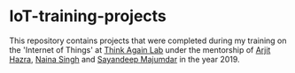 # IoT-training-projects
This repository contains projects that were completed during my training on the 'Internet of Things' at [Think Again Lab](https://www.thinkagainlab.com/) under the mentorship of [Arjit Hazra](https://www.linkedin.com/in/thinkerarijithajra/), [Naina Singh](https://www.linkedin.com/in/thinkernaina/) and [Sayandeep Majumdar](https://www.linkedin.com/in/connectwithsayandeep/) in the year 2019.  
